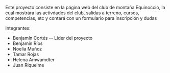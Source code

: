 Este proyecto consiste en la página web del club de montaña Equinoccio,
la cual mostrára las activdades del club, salidas a terreno, cursos,
competencias, etc y contará con un formulario para inscripción y dudas

Integrantes:

- Benjamín Cortés -- Lider del proyecto
- Benjamín Ríos
- Noelia Muñoz
- Tamar Rojas
- Helena Amwamdter
- Juan Riquelme
